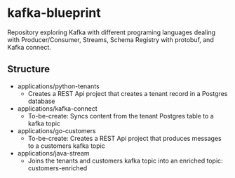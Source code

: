 # kafka-blueprint
Repository exploring Kafka with different programing languages dealing with Producer/Consumer, Streams, Schema Registry with protobuf, and Kafka connect.

## Structure
- applications/python-tenants
  - Creates a REST Api project that creates a tenant record in a Postgres database
- applications/kafka-connect
  - To-be-create: Syncs content from the tenant Postgres table to a kafka topic
- applications/go-customers
  - To-be-create: Creates a REST Api project that produces messages to a customers kafka topic
- applications/java-stream
  - Joins the tenants and customers kafka topic into an enriched topic: customers-enriched

